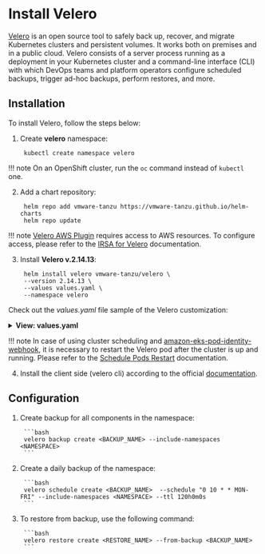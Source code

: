 # Install Velero

[Velero](https://velero.io/) is an open source tool to safely back up, recover, and migrate Kubernetes clusters and persistent volumes.
It works both on premises and in a public cloud. Velero consists of a server process running as a deployment in your
Kubernetes cluster and a command-line interface (CLI) with which DevOps teams and platform operators configure scheduled
backups, trigger ad-hoc backups, perform restores, and more.

## Installation

To install Velero, follow the steps below:

1. Create **velero** namespace:

        kubectl create namespace velero

  !!! note
      On an OpenShift cluster, run the `oc` command instead of `kubectl` one.

2. Add a chart repository:

        helm repo add vmware-tanzu https://vmware-tanzu.github.io/helm-charts
        helm repo update

  !!! note
       [Velero AWS Plugin](https://github.com/vmware-tanzu/velero-plugin-for-aws) requires access to AWS resources.
       To configure access, please refer to the [IRSA for Velero](./velero-irsa.md) documentation.

3. Install **Velero v.2.14.13**:

        helm install velero vmware-tanzu/velero \
        --version 2.14.13 \
        --values values.yaml \
        --namespace velero

  Check out the *values.yaml* file sample of the Velero customization:


   <details>
   <summary><b>View: values.yaml</b></summary>

```yaml
image:
  repository: velero/velero
  tag: v1.5.3
securityContext:
  fsGroup: 65534
restic:
  securityContext:
    fsGroup: 65534
serviceAccount:
  server:
    create: true
    name: edp-velero
      annotations:
        eks.amazonaws.com/role-arn: "arn:aws:iam::<AWS_ACCOUNT_ID>:role/AWSIRSA‹CLUSTER_NAME›‹VELERO_NAMESPACE›Velero"
credentials:
  useSecret: false
configuration:
  provider: aws
  backupStorageLocation:
    name: default
    bucket: velero-<CLUSTER_NAME>
    config:
      region: eu-central-1
  volumeSnapshotLocation:
    name: default
    config:
      region: <AWS_REGION>
initContainers:
  - name: velero-plugin-for-aws
    image: velero/velero-plugin-for-aws:v1.1.0
    volumeMounts:
      - mountPath: /target
        name: plugins
```

  </details>

  !!! note
      In case of using cluster scheduling and [amazon-eks-pod-identity-webhook](https://github.com/aws/amazon-eks-pod-identity-webhook), it is necessary to restart the Velero pod after the cluster is up and running.
      Please refer to the [Schedule Pods Restart](schedule-pods-restart.md) documentation.

4. Install the client side (velero cli) according to the official [documentation](https://velero.io/docs/v1.5/basic-install/).

## Configuration

1. Create backup for all components in the namespace:

        ```bash
        velero backup create <BACKUP_NAME> --include-namespaces <NAMESPACE>
        ```

2. Create a daily backup of the namespace:

        ```bash
        velero schedule create <BACKUP_NAME>  --schedule "0 10 * * MON-FRI" --include-namespaces <NAMESPACE> --ttl 120h0m0s
        ```

3. To restore from backup, use the following command:

        ```bash
        velero restore create <RESTORE_NAME> --from-backup <BACKUP_NAME>
        ```
